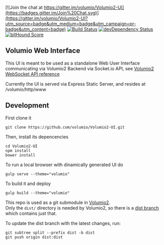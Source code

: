 [![Join the chat at https://gitter.im/volumio/Volumio2-UI](https://badges.gitter.im/Join%20Chat.svg)](https://gitter.im/volumio/Volumio2-UI?utm_source=badge&utm_medium=badge&utm_campaign=pr-badge&utm_content=badge)
[![Build Status](https://travis-ci.org/volumio/Volumio2-UI.svg?branch=master)](https://travis-ci.org/volumio/Volumio2-UI)
[![devDependency Status](https://david-dm.org/volumio/Volumio2-UI/dev-status.svg)](https://david-dm.org/volumio/Volumio2-UI#info=devDependencies)
[![bitHound Score](https://www.bithound.io/github/volumio/Volumio2-UI/badges/score.svg)](https://www.bithound.io/github/volumio/Volumio2-UI)


## Volumio Web Interface

This UI is meant to be used as a standalone Web User Interface communicating via Volumio2 Backend via Socket.io API, see [Volumio2 WebSocket API reference](https://github.com/volumio/Volumio2/wiki/WebSockets-API-Reference)

Currently the UI is served via Express Static Server, and resides at /volumio/http/www

## Development

First clone it

```shell
git clone https://github.com/volumio/Volumio2-UI.git
```


Then, install its depencencies

```shell
cd Volumio2-UI
npm install
bower install
```

To run a local browser with dinamically generated UI do

```shell
gulp serve --theme="volumio"
```

To build it and deploy

```shell
gulp build --theme="volumio"
```


This repo is used as a git submodule in [Volumio2](https://github.com/volumio/Volumio2).  
Only the `dist/` directory is needed by Volumio2, so there is a [dist branch](https://github.com/volumio/Volumio2-UI/tree/dist) which contains just that.

To update the dist branch with the latest changes, run:

```shell
git subtree split --prefix dist -b dist
git push origin dist:dist
```
